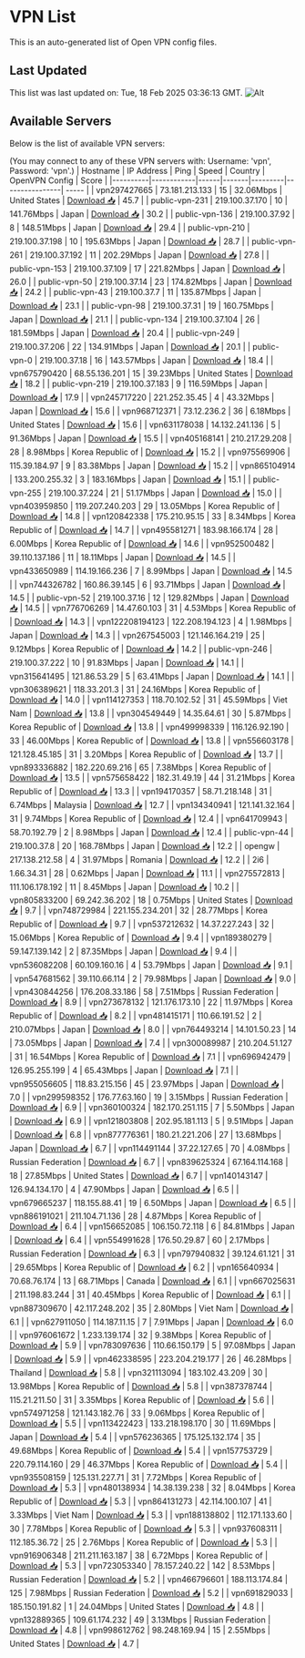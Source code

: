 # VPN List

This is an auto-generated list of Open VPN config files.

## Last Updated

This list was last updated on: Tue, 18 Feb 2025 03:36:13 GMT.
![Alt](https://repobeats.axiom.co/api/embed/186b98318ef1479477931607c1ad7d823f12451f.svg "Repobeats analytics image")

## Available Servers

Below is the list of available VPN servers:

(You may connect to any of these VPN servers with: Username: 'vpn', Password: 'vpn'.)
| Hostname | IP Address | Ping | Speed | Country | OpenVPN Config | Score |
|----------|------------|------|-------|---------|----------------| ----- |
| vpn297427665 | 73.181.213.133 | 15 | 32.06Mbps | United States | [Download 📥](./configs/server_0_US.ovpn) | 45.7 |
| public-vpn-231 | 219.100.37.170 | 10 | 141.76Mbps | Japan | [Download 📥](./configs/server_1_JP.ovpn) | 30.2 |
| public-vpn-136 | 219.100.37.92 | 8 | 148.51Mbps | Japan | [Download 📥](./configs/server_2_JP.ovpn) | 29.4 |
| public-vpn-210 | 219.100.37.198 | 10 | 195.63Mbps | Japan | [Download 📥](./configs/server_3_JP.ovpn) | 28.7 |
| public-vpn-261 | 219.100.37.192 | 11 | 202.29Mbps | Japan | [Download 📥](./configs/server_4_JP.ovpn) | 27.8 |
| public-vpn-153 | 219.100.37.109 | 17 | 221.82Mbps | Japan | [Download 📥](./configs/server_5_JP.ovpn) | 26.0 |
| public-vpn-50 | 219.100.37.14 | 23 | 174.82Mbps | Japan | [Download 📥](./configs/server_6_JP.ovpn) | 24.2 |
| public-vpn-43 | 219.100.37.7 | 11 | 135.87Mbps | Japan | [Download 📥](./configs/server_7_JP.ovpn) | 23.1 |
| public-vpn-98 | 219.100.37.31 | 19 | 160.75Mbps | Japan | [Download 📥](./configs/server_8_JP.ovpn) | 21.1 |
| public-vpn-134 | 219.100.37.104 | 26 | 181.59Mbps | Japan | [Download 📥](./configs/server_9_JP.ovpn) | 20.4 |
| public-vpn-249 | 219.100.37.206 | 22 | 134.91Mbps | Japan | [Download 📥](./configs/server_10_JP.ovpn) | 20.1 |
| public-vpn-0 | 219.100.37.18 | 16 | 143.57Mbps | Japan | [Download 📥](./configs/server_11_JP.ovpn) | 18.4 |
| vpn675790420 | 68.55.136.201 | 15 | 39.23Mbps | United States | [Download 📥](./configs/server_12_US.ovpn) | 18.2 |
| public-vpn-219 | 219.100.37.183 | 9 | 116.59Mbps | Japan | [Download 📥](./configs/server_13_JP.ovpn) | 17.9 |
| vpn245717220 | 221.252.35.45 | 4 | 43.32Mbps | Japan | [Download 📥](./configs/server_14_JP.ovpn) | 15.6 |
| vpn968712371 | 73.12.236.2 | 36 | 6.18Mbps | United States | [Download 📥](./configs/server_15_US.ovpn) | 15.6 |
| vpn631178038 | 14.132.241.136 | 5 | 91.36Mbps | Japan | [Download 📥](./configs/server_16_JP.ovpn) | 15.5 |
| vpn405168141 | 210.217.29.208 | 28 | 8.98Mbps | Korea Republic of | [Download 📥](./configs/server_17_KR.ovpn) | 15.2 |
| vpn975569906 | 115.39.184.97 | 9 | 83.38Mbps | Japan | [Download 📥](./configs/server_18_JP.ovpn) | 15.2 |
| vpn865104914 | 133.200.255.32 | 3 | 183.16Mbps | Japan | [Download 📥](./configs/server_19_JP.ovpn) | 15.1 |
| public-vpn-255 | 219.100.37.224 | 21 | 51.17Mbps | Japan | [Download 📥](./configs/server_20_JP.ovpn) | 15.0 |
| vpn403959850 | 119.207.240.203 | 29 | 13.05Mbps | Korea Republic of | [Download 📥](./configs/server_21_KR.ovpn) | 14.8 |
| vpn120842338 | 175.210.95.15 | 33 | 8.34Mbps | Korea Republic of | [Download 📥](./configs/server_22_KR.ovpn) | 14.7 |
| vpn495581271 | 183.98.166.174 | 28 | 6.00Mbps | Korea Republic of | [Download 📥](./configs/server_23_KR.ovpn) | 14.6 |
| vpn952500482 | 39.110.137.186 | 11 | 18.11Mbps | Japan | [Download 📥](./configs/server_24_JP.ovpn) | 14.5 |
| vpn433650989 | 114.19.166.236 | 7 | 8.99Mbps | Japan | [Download 📥](./configs/server_25_JP.ovpn) | 14.5 |
| vpn744326782 | 160.86.39.145 | 6 | 93.71Mbps | Japan | [Download 📥](./configs/server_26_JP.ovpn) | 14.5 |
| public-vpn-52 | 219.100.37.16 | 12 | 129.82Mbps | Japan | [Download 📥](./configs/server_27_JP.ovpn) | 14.5 |
| vpn776706269 | 14.47.60.103 | 31 | 4.53Mbps | Korea Republic of | [Download 📥](./configs/server_28_KR.ovpn) | 14.3 |
| vpn122208194123 | 122.208.194.123 | 4 | 1.98Mbps | Japan | [Download 📥](./configs/server_29_JP.ovpn) | 14.3 |
| vpn267545003 | 121.146.164.219 | 25 | 9.12Mbps | Korea Republic of | [Download 📥](./configs/server_30_KR.ovpn) | 14.2 |
| public-vpn-246 | 219.100.37.222 | 10 | 91.83Mbps | Japan | [Download 📥](./configs/server_31_JP.ovpn) | 14.1 |
| vpn315641495 | 121.86.53.29 | 5 | 63.41Mbps | Japan | [Download 📥](./configs/server_32_JP.ovpn) | 14.1 |
| vpn306389621 | 118.33.201.3 | 31 | 24.16Mbps | Korea Republic of | [Download 📥](./configs/server_33_KR.ovpn) | 14.0 |
| vpn114127353 | 118.70.102.52 | 31 | 45.59Mbps | Viet Nam | [Download 📥](./configs/server_34_VN.ovpn) | 13.8 |
| vpn304549449 | 14.35.64.61 | 30 | 5.87Mbps | Korea Republic of | [Download 📥](./configs/server_35_KR.ovpn) | 13.8 |
| vpn499998339 | 116.126.92.190 | 33 | 46.00Mbps | Korea Republic of | [Download 📥](./configs/server_36_KR.ovpn) | 13.8 |
| vpn556603178 | 121.128.45.185 | 31 | 3.20Mbps | Korea Republic of | [Download 📥](./configs/server_37_KR.ovpn) | 13.7 |
| vpn893336882 | 182.220.69.216 | 65 | 7.38Mbps | Korea Republic of | [Download 📥](./configs/server_38_KR.ovpn) | 13.5 |
| vpn575658422 | 182.31.49.19 | 44 | 31.21Mbps | Korea Republic of | [Download 📥](./configs/server_39_KR.ovpn) | 13.3 |
| vpn194170357 | 58.71.218.148 | 31 | 6.74Mbps | Malaysia | [Download 📥](./configs/server_40_MY.ovpn) | 12.7 |
| vpn134340941 | 121.141.32.164 | 31 | 9.74Mbps | Korea Republic of | [Download 📥](./configs/server_41_KR.ovpn) | 12.4 |
| vpn641709943 | 58.70.192.79 | 2 | 8.98Mbps | Japan | [Download 📥](./configs/server_42_JP.ovpn) | 12.4 |
| public-vpn-44 | 219.100.37.8 | 20 | 168.78Mbps | Japan | [Download 📥](./configs/server_43_JP.ovpn) | 12.2 |
| opengw | 217.138.212.58 | 4 | 31.97Mbps | Romania | [Download 📥](./configs/server_44_RO.ovpn) | 12.2 |
| 2i6 | 1.66.34.31 | 28 | 0.62Mbps | Japan | [Download 📥](./configs/server_45_JP.ovpn) | 11.1 |
| vpn275572813 | 111.106.178.192 | 11 | 8.45Mbps | Japan | [Download 📥](./configs/server_46_JP.ovpn) | 10.2 |
| vpn805833200 | 69.242.36.202 | 18 | 0.75Mbps | United States | [Download 📥](./configs/server_47_US.ovpn) | 9.7 |
| vpn748729984 | 221.155.234.201 | 32 | 28.77Mbps | Korea Republic of | [Download 📥](./configs/server_48_KR.ovpn) | 9.7 |
| vpn537212632 | 14.37.227.243 | 32 | 15.06Mbps | Korea Republic of | [Download 📥](./configs/server_49_KR.ovpn) | 9.4 |
| vpn189380279 | 59.147.139.142 | 2 | 87.35Mbps | Japan | [Download 📥](./configs/server_50_JP.ovpn) | 9.4 |
| vpn536082208 | 60.109.160.16 | 4 | 53.79Mbps | Japan | [Download 📥](./configs/server_51_JP.ovpn) | 9.1 |
| vpn547681562 | 39.110.66.114 | 2 | 79.98Mbps | Japan | [Download 📥](./configs/server_52_JP.ovpn) | 9.0 |
| vpn430844256 | 176.208.33.186 | 58 | 7.51Mbps | Russian Federation | [Download 📥](./configs/server_53_RU.ovpn) | 8.9 |
| vpn273678132 | 121.176.173.10 | 22 | 11.97Mbps | Korea Republic of | [Download 📥](./configs/server_54_KR.ovpn) | 8.2 |
| vpn481415171 | 110.66.191.52 | 2 | 210.07Mbps | Japan | [Download 📥](./configs/server_55_JP.ovpn) | 8.0 |
| vpn764493214 | 14.101.50.23 | 14 | 73.05Mbps | Japan | [Download 📥](./configs/server_56_JP.ovpn) | 7.4 |
| vpn300089987 | 210.204.51.127 | 31 | 16.54Mbps | Korea Republic of | [Download 📥](./configs/server_57_KR.ovpn) | 7.1 |
| vpn696942479 | 126.95.255.199 | 4 | 65.43Mbps | Japan | [Download 📥](./configs/server_58_JP.ovpn) | 7.1 |
| vpn955056605 | 118.83.215.156 | 45 | 23.97Mbps | Japan | [Download 📥](./configs/server_59_JP.ovpn) | 7.0 |
| vpn299598352 | 176.77.63.160 | 19 | 3.15Mbps | Russian Federation | [Download 📥](./configs/server_60_RU.ovpn) | 6.9 |
| vpn360100324 | 182.170.251.115 | 7 | 5.50Mbps | Japan | [Download 📥](./configs/server_61_JP.ovpn) | 6.9 |
| vpn121803808 | 202.95.181.113 | 5 | 9.51Mbps | Japan | [Download 📥](./configs/server_62_JP.ovpn) | 6.8 |
| vpn877776361 | 180.21.221.206 | 27 | 13.68Mbps | Japan | [Download 📥](./configs/server_63_JP.ovpn) | 6.7 |
| vpn114491144 | 37.22.127.65 | 70 | 4.08Mbps | Russian Federation | [Download 📥](./configs/server_64_RU.ovpn) | 6.7 |
| vpn839625324 | 67.164.114.168 | 18 | 27.85Mbps | United States | [Download 📥](./configs/server_65_US.ovpn) | 6.7 |
| vpn140143147 | 126.94.134.170 | 4 | 47.90Mbps | Japan | [Download 📥](./configs/server_66_JP.ovpn) | 6.5 |
| vpn679665237 | 118.155.88.41 | 19 | 6.50Mbps | Japan | [Download 📥](./configs/server_67_JP.ovpn) | 6.5 |
| vpn886191021 | 211.104.71.136 | 28 | 4.87Mbps | Korea Republic of | [Download 📥](./configs/server_68_KR.ovpn) | 6.4 |
| vpn156652085 | 106.150.72.118 | 6 | 84.81Mbps | Japan | [Download 📥](./configs/server_69_JP.ovpn) | 6.4 |
| vpn554991628 | 176.50.29.87 | 60 | 2.17Mbps | Russian Federation | [Download 📥](./configs/server_70_RU.ovpn) | 6.3 |
| vpn797940832 | 39.124.61.121 | 31 | 29.65Mbps | Korea Republic of | [Download 📥](./configs/server_71_KR.ovpn) | 6.2 |
| vpn165640934 | 70.68.76.174 | 13 | 68.71Mbps | Canada | [Download 📥](./configs/server_72_CA.ovpn) | 6.1 |
| vpn667025631 | 211.198.83.244 | 31 | 40.45Mbps | Korea Republic of | [Download 📥](./configs/server_73_KR.ovpn) | 6.1 |
| vpn887309670 | 42.117.248.202 | 35 | 2.80Mbps | Viet Nam | [Download 📥](./configs/server_74_VN.ovpn) | 6.1 |
| vpn627911050 | 114.187.11.15 | 7 | 7.91Mbps | Japan | [Download 📥](./configs/server_75_JP.ovpn) | 6.0 |
| vpn976061672 | 1.233.139.174 | 32 | 9.38Mbps | Korea Republic of | [Download 📥](./configs/server_76_KR.ovpn) | 5.9 |
| vpn783097636 | 110.66.150.179 | 5 | 97.08Mbps | Japan | [Download 📥](./configs/server_77_JP.ovpn) | 5.9 |
| vpn462338595 | 223.204.219.177 | 26 | 46.28Mbps | Thailand | [Download 📥](./configs/server_78_TH.ovpn) | 5.8 |
| vpn321113094 | 183.102.43.209 | 30 | 13.98Mbps | Korea Republic of | [Download 📥](./configs/server_79_KR.ovpn) | 5.8 |
| vpn387378744 | 115.21.211.50 | 31 | 3.35Mbps | Korea Republic of | [Download 📥](./configs/server_80_KR.ovpn) | 5.6 |
| vpn574971258 | 121.143.182.76 | 33 | 9.06Mbps | Korea Republic of | [Download 📥](./configs/server_81_KR.ovpn) | 5.5 |
| vpn113422423 | 133.218.198.170 | 30 | 11.69Mbps | Japan | [Download 📥](./configs/server_82_JP.ovpn) | 5.4 |
| vpn576236365 | 175.125.132.174 | 35 | 49.68Mbps | Korea Republic of | [Download 📥](./configs/server_83_KR.ovpn) | 5.4 |
| vpn157753729 | 220.79.114.160 | 29 | 46.37Mbps | Korea Republic of | [Download 📥](./configs/server_84_KR.ovpn) | 5.4 |
| vpn935508159 | 125.131.227.71 | 31 | 7.72Mbps | Korea Republic of | [Download 📥](./configs/server_85_KR.ovpn) | 5.3 |
| vpn480138934 | 14.38.139.238 | 32 | 8.04Mbps | Korea Republic of | [Download 📥](./configs/server_86_KR.ovpn) | 5.3 |
| vpn864131273 | 42.114.100.107 | 41 | 3.33Mbps | Viet Nam | [Download 📥](./configs/server_87_VN.ovpn) | 5.3 |
| vpn188138802 | 112.171.133.60 | 30 | 7.78Mbps | Korea Republic of | [Download 📥](./configs/server_88_KR.ovpn) | 5.3 |
| vpn937608311 | 112.185.36.72 | 25 | 2.76Mbps | Korea Republic of | [Download 📥](./configs/server_89_KR.ovpn) | 5.3 |
| vpn916906348 | 211.211.163.187 | 38 | 6.72Mbps | Korea Republic of | [Download 📥](./configs/server_90_KR.ovpn) | 5.3 |
| vpn723053340 | 78.157.240.22 | 142 | 8.53Mbps | Russian Federation | [Download 📥](./configs/server_91_RU.ovpn) | 5.2 |
| vpn466796601 | 188.113.174.84 | 125 | 7.98Mbps | Russian Federation | [Download 📥](./configs/server_92_RU.ovpn) | 5.2 |
| vpn691829033 | 185.150.191.82 | 1 | 24.04Mbps | United States | [Download 📥](./configs/server_93_US.ovpn) | 4.8 |
| vpn132889365 | 109.61.174.232 | 49 | 3.13Mbps | Russian Federation | [Download 📥](./configs/server_94_RU.ovpn) | 4.8 |
| vpn998612762 | 98.248.169.94 | 15 | 2.55Mbps | United States | [Download 📥](./configs/server_95_US.ovpn) | 4.7 |

